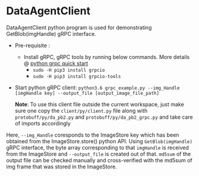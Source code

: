 
# DataAgentClient

DataAgentClient python program is used for demonstrating GetBlob(imgHandle) gRPC interface.

* Pre-requisite :
  * Install gRPC, gRPC tools by running below commands. More details @ [python grpc quick start](https://grpc.io/docs/quickstart/python.html)
    * `sudo -H pip3 install grpcio`
    * `sudo -H pip3 install grpcio-tools`
* Start python gRPC client: `python3.6 grpc_example.py --img_Handle [imgHandle key] --output_file [output_image_file_path]`

    **Note**: To use this client file outside the current workspace, just make sure one copy the `client/py/client.py` file along with `protobuff/py/da_pb2.py` and `protobuff/py/da_pb2_grpc.py` and take care of imports accordingly

Here, `--img_Handle` coresponds to the ImageStore key which has been obtained from the ImageStore.store() python API. Using `GetBlob(imgHandle)` gRPC interface, the byte array corresponding to that `imgHandle` is received from the ImageStore and `--output_file` is created out of that. `md5sum` of the output file can be checked manually and cross-verified with the md5sum of img frame that was stored in the ImageStore.
